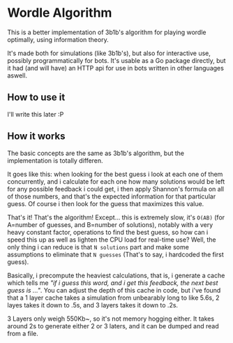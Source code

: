 # Wordle Algorithm
This is a better implementation of 3b1b's algorithm for playing wordle optimally, using information theory.

It's made both for simulations (like 3b1b's), but also for interactive use, possibly programmatically for bots. It's usable as a Go package directly, but it had (and will have) an HTTP api for use in bots written in other languages aswell.

## How to use it
I'll write this later :P

## How it works
The basic concepts are the same as 3b1b's algorithm, but the implementation is totally differen.

It goes like this: when looking for the best guess i look at each one of them concurrently, and i calculate for each one how many solutions would be left for any possible feedback i could get, i then apply Shannon's formula on all of those numbers, and that's the expected information for that particular guess. Of course i then look for the guess that maximizes this value.

That's it! That's the algorithm! Except... this is extremely slow, it's `O(AB)` (for A=number of guesses, and B=number of solutions), notably with a very heavy constant factor, operations to find the best guess, so how can i speed this up as well as lighten the CPU load for real-time use? Well, the only thing i can reduce is that `N solutions` part and make some assumptions to eliminate that `N guesses` (That's to say, i hardcoded the first guess).

Basically, i precompute the heaviest calculations, that is, i generate a cache which tells me *"if i guess this word, and i get this feedback, the next best guess is ..."*. You can adjust the depth of this cache in code, but i've found that a 1 layer cache takes a simulation from unbearably long to like 5.6s, 2 layes takes it down to .5s, and 3 layers takes it down to .2s.

3 Layers only weigh 550Kb~, so it's not memory hogging either. It takes around 2s to generate either 2 or 3 laters, and it can be dumped and read from a file.
